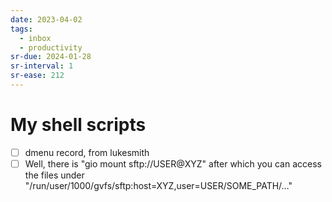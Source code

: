 ```yaml
---
date: 2023-04-02
tags:
  - inbox
  - productivity
sr-due: 2024-01-28
sr-interval: 1
sr-ease: 212
---
```

# My shell scripts

- [ ] dmenu record, from lukesmith
- [ ] Well, there is "gio mount sftp://USER@XYZ" after which you can access the
      files under "/run/user/1000/gvfs/sftp:host=XYZ,user=USER/SOME_PATH/…"
